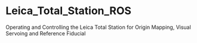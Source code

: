 # Leica_Total_Station_ROS

Operating and Controlling the Leica Total Station for Origin Mapping, Visual Servoing and Reference Fiducial 
